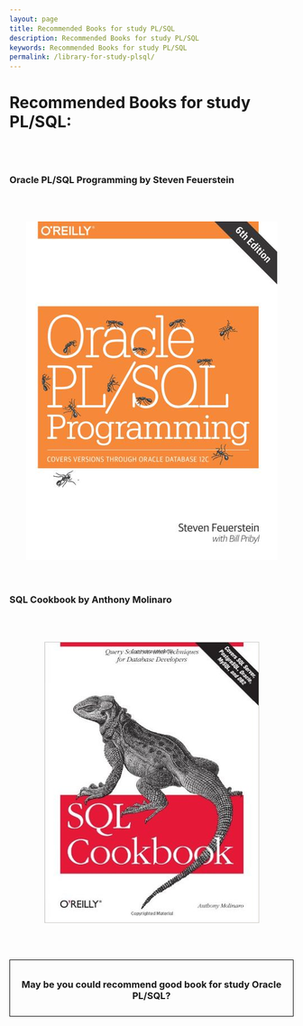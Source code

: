 ```yaml
---
layout: page
title: Recommended Books for study PL/SQL
description: Recommended Books for study PL/SQL
keywords: Recommended Books for study PL/SQL
permalink: /library-for-study-plsql/
---
```


# Recommended Books for study PL/SQL:

<br/><br/>

<h3>Oracle PL/SQL Programming by Steven Feuerstein</h3>

<br/><br/>

<div align="center">
	<img src="/img/Feuerstein.jpg" border="0" alt="Oracle PL/SQL Programming by Steven Feuerstein">
</div>

<br/>

<br/>
<h3>SQL Cookbook by Anthony Molinaro</h3>

<br/><br/>

<div align="center">
	<img src="/img/molinaro.jpg" border="0" alt="Oracle SQL Specialist">
</div>

<br/><br/>

<div style="padding:10px; border:thin solid black;" align="center">

  <h3>May be you could recommend good book for study Oracle PL/SQL?</h3>

</div>
